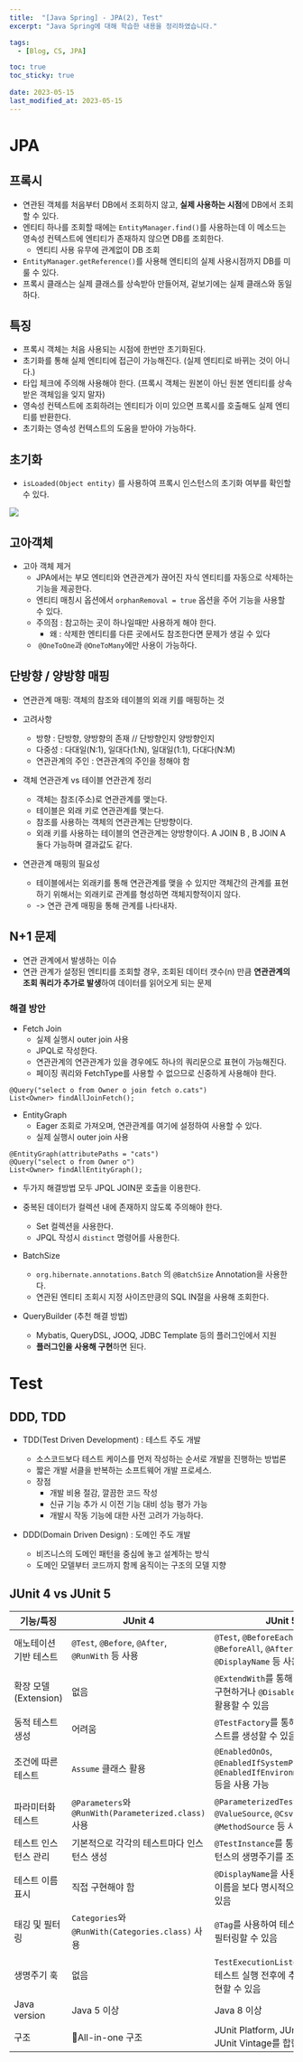 ```yaml
---
title:  "[Java Spring] - JPA(2), Test"
excerpt: "Java Spring에 대해 학습한 내용을 정리하였습니다."

tags:
  - [Blog, CS, JPA]

toc: true
toc_sticky: true
 
date: 2023-05-15
last_modified_at: 2023-05-15
---
```


# JPA

## 프록시

- 연관된 객체를 처음부터 DB에서 조회하지 않고, **실제 사용하는 시점**에 DB에서 조회할 수 있다.
- 엔티티 하나를 조회할 때에는 `EntityManager.find()`를 사용하는데 이 메소드는 영속성 컨텍스트에 엔티티가 존재하지 않으면 DB를 조회한다.
	- 엔티티 사용 유무에 관계없이 DB 조회
- `EntityManager.getReference()`를 사용해 엔티티의 실제 사용시점까지 DB를 미룰 수 있다.
- 프록시 클래스는 실제 클래스를 상속받아 만들어져, 겉보기에는 실제 클래스와 동일하다.

## 특징

- 프록시 객체는 처음 사용되는 시점에 한번만 초기화된다.
- 초기화를 통해 실제 엔티티에 접근이 가능해진다. (실제 엔티티로 바뀌는 것이 아니다.)
- 타입 체크에 주의해 사용해야 한다. (프록시 객체는 원본이 아닌 원본 엔티티를 상속받은 객체임을 잊지 말자)
- 영속성 컨텍스트에 조회하려는 엔티티가 이미 있으면 프록시를 호출해도 실제 엔티티를 반환한다.
- 초기화는 영속성 컨텍스트의 도움을 받아야 가능하다.

## 초기화

- `isLoaded(Object entity)` 를 사용하여 프록시 인스턴스의 초기화 여부를 확인할 수 있다.

![](attatchments/2023-05-15-spring-4_image_1_f10c5018.png)

## 고아객체

- 고아 객체 제거 
	- JPA에서는 부모 엔티티와 연관관계가 끊어진 자식 엔티티를 자동으로 삭제하는 기능을 제공한다. 
	- 엔티티 매칭시 옵션에서 `orphanRemoval = true` 옵션을 주어 기능을 사용할 수 있다.
	- 주의점 : 참고하는 곳이 하나일때만 사용하게 해야 한다. 
		- 왜 : 삭제한 엔티티를 다른 곳에서도 참조한다면 문제가 생길 수 있다
	-  `@OneToOne`과 `@OneToMany`에만 사용이 가능하다.

## 단방향 / 양방향 매핑

- 연관관계 매핑: 객체의 참조와 테이블의 외래 키를 매핑하는 것
    
- 고려사항
    - 방향 : 단방향, 양방향의 존재 // 단방향인지 양방향인지
    - 다중성 : 다대일(N:1), 일대다(1:N), 일대일(1:1), 다대다(N:M)
    - 연관관계의 주인 : 연관관계의 주인을 정해야 함
- 객체 연관관계 vs 테이블 연관관계 정리
    - 객체는 참조(주소)로 연관관계를 맺는다.
    - 테이블은 외래 키로 연관관계를 맺는다.
    - 참조를 사용하는 객체의 연관관계는 단방향이다.
    - 외래 키를 사용하는 테이블의 연관관계는 양방향이다. A JOIN B , B JOIN A 둘다 가능하며 결과값도 같다.
- 연관관계 매핑의 필요성
    - 테이블에서는 외래키를 통해 연관관계를 맺을 수 있지만 객체간의 관계를 표현하기 위해서는 외래키로 관계를 형성하면 객체지향적이지 않다.
	- -> 연관 관계 매핑을 통해 관계를 나타내자.

## N+1 문제

- 연관 관계에서 발생하는 이슈
- 연관 관계가 설정된 엔티티를 조회할 경우, 조회된 데이터 갯수(n) 만큼 **연관관계의 조회 쿼리가 추가로 발생**하여 데이터를 읽어오게 되는 문제

### 해결 방안

- Fetch Join
	- 실제 실행시 outer join 사용
	- JPQL로 작성한다.
	- 연관관계의 연관관계가 있을 경우에도 하나의 쿼리문으로 표현이 가능해진다.
	- 페이징 쿼리와 FetchType를 사용할 수 없으므로 신중하게 사용해야 한다.

```
@Query("select o from Owner o join fetch o.cats")
List<Owner> findAllJoinFetch();
```

- EntityGraph
	- Eager 조회로 가져오며, 연관관계를 여기에 설정하여 사용할 수 있다.
	- 실제 실행시 outer join 사용

```
@EntityGraph(attributePaths = "cats")
@Query("select o from Owner o")
List<Owner> findAllEntityGraph();
```

- 두가지 해결방법 모두 JPQL JOIN문 호출을 이용한다.
- 중복된 데이터가 컬렉션 내에 존재하지 않도록 주의해야 한다.
	- Set 컬렉션을 사용한다.
	- JPQL 작성시 `distinct` 명령어를 사용한다.

- BatchSize
	- `org.hibernate.annotations.Batch` 의 `@BatchSize` Annotation을 사용한다.
	- 연관된 엔티티 조회시 지정 사이즈만킁의 SQL IN절을 사용해 조회한다.

- QueryBuilder (추천 해결 방법)
	- Mybatis, QueryDSL, JOOQ, JDBC Template 등의 플러그인에서 지원
	- **플러그인을 사용해 구현**하면 된다.

# Test

## DDD, TDD

- TDD(Test Driven Development) : 테스트 주도 개발
	- 소스코드보다 테스트 케이스를 먼저 작성하는 순서로 개발을 진행하는 방법론
	- 짧은 개발 서클을 반복하는 소프트웨어 개발 프로세스.
	- 장점
		- 개발 비용 절감, 깔끔한 코드 작성
		- 신규 기능 추가 시 이전 기능 대비 성능 평가 가능
		- 개발시 작동 기능에 대한 사전 고려가 가능하다.

- DDD(Domain Driven Design) : 도메인 주도 개발
	- 비즈니스의 도메인 패턴을 중심에 놓고 설계하는 방식
	- 도메인 모델부터 코드까지 함께 움직이는 구조의 모델 지향

## JUnit 4 vs JUnit 5

| 기능/특징              | JUnit 4                                              | JUnit 5                                                                                    |
| ---------------------- | ---------------------------------------------------- | ------------------------------------------------------------------------------------------ |
| 애노테이션 기반 테스트 | `@Test`, `@Before`, `@After`, `@RunWith` 등 사용     | `@Test`, `@BeforeEach`, `@AfterEach`, `@BeforeAll`, `@AfterAll`, `@DisplayName` 등 사용    |
| 확장 모델(Extension)   | 없음                                                 | `@ExtendWith`를 통해 커스텀 확장을 구현하거나 `@Disabled`, `@Tag` 등을 활용할 수 있음      |
| 동적 테스트 생성       | 어려움                                               | `@TestFactory`를 통해 동적으로 테스트를 생성할 수 있음                                     |
| 조건에 따른 테스트     | `Assume` 클래스 활용                                 | `@EnabledOnOs`, `@EnabledIfSystemProperty`, `@EnabledIfEnvironmentVariable` 등을 사용 가능 |
| 파라미터화 테스트      | `@Parameters`와 `@RunWith(Parameterized.class)` 사용 | `@ParameterizedTest`와 `@ValueSource`, `@CsvSource`, `@MethodSource` 등 사용               |
| 테스트 인스턴스 관리   | 기본적으로 각각의 테스트마다 인스턴스 생성           | `@TestInstance`를 통해 테스트 인스턴스의 생명주기를 조정할 수 있음                         |
| 테스트 이름 표시       | 직접 구현해야 함                                     | `@DisplayName`을 사용하여 테스트 이름을 보다 명시적으로 표시할 수 있음                     |
| 태깅 및 필터링         | `Categories`와 `@RunWith(Categories.class)` 사용     | `@Tag`를 사용하여 테스트를 태그하고 필터링할 수 있음                                       |
| 생명주기 훅            | 없음                                                 | `TestExecutionListener`를 통해 테스트 실행 전후에 추가 로직을 구현할 수 있음               |
| Java version           | Java 5 이상                                          | Java 8 이상                                                                                |
| 구조                   | All-in-one 구조                                     | JUnit Platform, JUnit Jupiter, JUnit Vintage를 합한 구조                                   |
